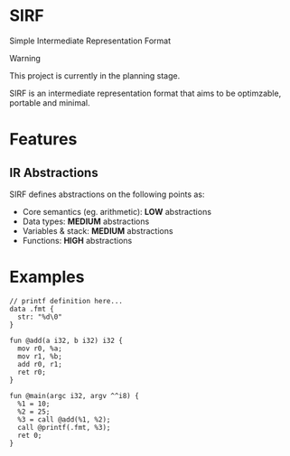 # SIRF
Simple Intermediate Representation Format

> [!WARNING]
> This project is currently in the planning stage.

SIRF is an intermediate representation format that aims to be optimzable, portable and minimal.

# Features

## IR Abstractions

SIRF defines abstractions on the following points as:
- Core semantics (eg. arithmetic): **LOW** abstractions
- Data types: **MEDIUM** abstractions
- Variables & stack: **MEDIUM** abstractions
- Functions: **HIGH** abstractions

# Examples

```
// printf definition here...
data .fmt {
  str: "%d\0"
}

fun @add(a i32, b i32) i32 {
  mov r0, %a;
  mov r1, %b;
  add r0, r1;
  ret r0;
}

fun @main(argc i32, argv ^^i8) {
  %1 = 10;
  %2 = 25;
  %3 = call @add(%1, %2);
  call @printf(.fmt, %3);
  ret 0;
}
```

